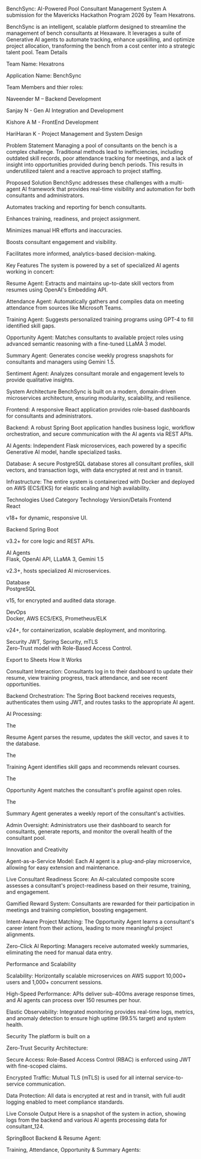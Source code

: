 BenchSync:
AI-Powered Pool Consultant Management System
A submission for the Mavericks Hackathon Program 2026 by Team Hexatrons.

BenchSync is an intelligent, scalable platform designed to streamline the management of bench consultants at Hexaware. It leverages a suite of Generative AI agents to automate tracking, enhance upskilling, and optimize project allocation, transforming the bench from a cost center into a strategic talent pool.
Team Details

Team Name: Hexatrons 

Application Name: BenchSync 

Team Members and thier roles:

Naveender M – Backend Development 

Sanjay N - Gen AI Integration and Development 

Kishore A M - FrontEnd Development 

HariHaran K - Project Management and System Design 

Problem Statement
Managing a pool of consultants on the bench is a complex challenge. Traditional methods lead to inefficiencies, including outdated skill records, poor attendance tracking for meetings, and a lack of insight into opportunities provided during bench periods. This results in underutilized talent and a reactive approach to project staffing.

Proposed Solution
BenchSync addresses these challenges with a multi-agent AI framework that provides real-time visibility and automation for both consultants and administrators. 



Automates tracking and reporting for bench consultants. 


Enhances training, readiness, and project assignment. 


Minimizes manual HR efforts and inaccuracies. 


Boosts consultant engagement and visibility. 


Facilitates more informed, analytics-based decision-making. 

Key Features
The system is powered by a set of specialized AI agents working in concert: 


Resume Agent: Extracts and maintains up-to-date skill vectors from resumes using OpenAI's Embedding API. 




Attendance Agent: Automatically gathers and compiles data on meeting attendance from sources like Microsoft Teams. 


Training Agent: Suggests personalized training programs using GPT-4 to fill identified skill gaps. 



Opportunity Agent: Matches consultants to available project roles using advanced semantic reasoning with a fine-tuned LLaMA 3 model. 



Summary Agent: Generates concise weekly progress snapshots for consultants and managers using Gemini 1.5. 



Sentiment Agent: Analyzes consultant morale and engagement levels to provide qualitative insights. 

System Architecture
BenchSync is built on a modern, domain-driven microservices architecture, ensuring modularity, scalability, and resilience.




Frontend: A responsive React application provides role-based dashboards for consultants and administrators. 



Backend: A robust Spring Boot application handles business logic, workflow orchestration, and secure communication with the AI agents via REST APIs. 



AI Agents: Independent Flask microservices, each powered by a specific Generative AI model, handle specialized tasks. 



Database: A secure PostgreSQL database stores all consultant profiles, skill vectors, and transaction logs, with data encrypted at rest and in transit. 



Infrastructure: The entire system is containerized with Docker and deployed on AWS (ECS/EKS) for elastic scaling and high availability. 


Technologies Used
Category	Technology	Version/Details
Frontend	
React

v18+ for dynamic, responsive UI. 

Backend	
Spring Boot

v3.2+ for core logic and REST APIs. 

AI Agents	
Flask, OpenAI API, LLaMA 3, Gemini 1.5

v2.3+, hosts specialized AI microservices. 

Database	
PostgreSQL

v15, for encrypted and audited data storage. 

DevOps	
Docker, AWS ECS/EKS, Prometheus/ELK

v24+, for containerization, scalable deployment, and monitoring. 


Security	JWT, Spring Security, mTLS	
Zero-Trust model with Role-Based Access Control. 




Export to Sheets
How It Works

Consultant Interaction: Consultants log in to their dashboard to update their resume, view training progress, track attendance, and see recent opportunities. 


Backend Orchestration: The Spring Boot backend receives requests, authenticates them using JWT, and routes tasks to the appropriate AI agent. 

AI Processing:

The 

Resume Agent parses the resume, updates the skill vector, and saves it to the database. 


The 

Training Agent identifies skill gaps and recommends relevant courses. 


The 

Opportunity Agent matches the consultant's profile against open roles. 


The 

Summary Agent generates a weekly report of the consultant's activities. 



Admin Oversight: Administrators use their dashboard to search for consultants, generate reports, and monitor the overall health of the consultant pool. 


Innovation and Creativity

Agent-as-a-Service Model: Each AI agent is a plug-and-play microservice, allowing for easy extension and maintenance. 


Live Consultant Readiness Score: An AI-calculated composite score assesses a consultant's project-readiness based on their resume, training, and engagement. 


Gamified Reward System: Consultants are rewarded for their participation in meetings and training completion, boosting engagement. 


Intent-Aware Project Matching: The Opportunity Agent learns a consultant's career intent from their actions, leading to more meaningful project alignments. 


Zero-Click AI Reporting: Managers receive automated weekly summaries, eliminating the need for manual data entry. 

Performance and Scalability

Scalability: Horizontally scalable microservices on AWS support 10,000+ users and 1,000+ concurrent sessions. 



High-Speed Performance: APIs deliver sub-400ms average response times, and AI agents can process over 150 resumes per hour. 




Elastic Observability: Integrated monitoring provides real-time logs, metrics, and anomaly detection to ensure high uptime (99.5% target) and system health. 


Security
The platform is built on a 

Zero-Trust Security Architecture: 



Secure Access: Role-Based Access Control (RBAC) is enforced using JWT with fine-scoped claims. 




Encrypted Traffic: Mutual TLS (mTLS) is used for all internal service-to-service communication. 



Data Protection: All data is encrypted at rest and in transit, with full audit logging enabled to meet compliance standards. 

Live Console Output
Here is a snapshot of the system in action, showing logs from the backend and various AI agents processing data for consultant_124.

SpringBoot Backend & Resume Agent:



Training, Attendance, Opportunity & Summary Agents:
